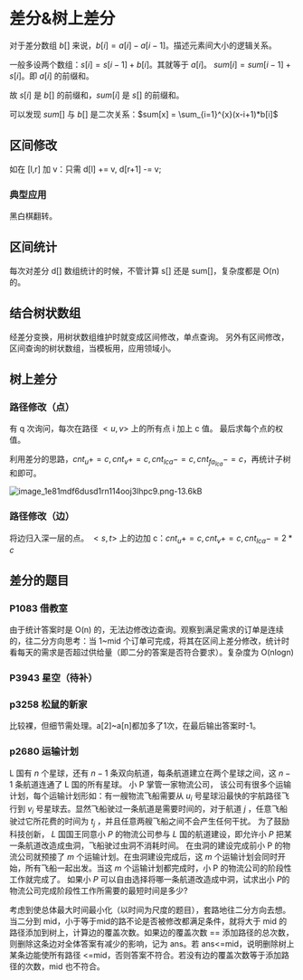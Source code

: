 # 差分&树上差分

对于差分数组 $b[]$ 来说，$b[i] = a[i] - a[i-1]$​。描述元素间大小的逻辑关系。

一般多设两个数组：$s[i] = s[i-1] + b[i]$​​。其就等于 $a[i]$​​。
$sum[i] = sum[i-1] + s[i]$​​。即 $a[i]$​​ 的前缀和。

故 $s[i]$​​ 是 $b[]$​​ 的前缀和，$sum[i]$​​ 是 $s[]$​​ 的前缀和。

可以发现 $sum[]$​ ​与 $b[]$ ​​是二次关系：$sum[x] = \sum_{i=1}^{x}(x-i+1)*b[i]$​​

## 区间修改

如在 [l,r] 加 v：只需 d[l] += v, d[r+1] -= v;

### 典型应用

黑白棋翻转。

## 区间统计

每次对差分 d[] 数组统计的时候，不管计算 s[] 还是 sum[]，复杂度都是 O(n) 的。

## 结合树状数组

经差分变换，用树状数组维护时就变成区间修改，单点查询。
另外有区间修改，区间查询的树状数组，当模板用，应用领域小。

## 树上差分

### 路径修改（点）

有 q 次询问，每次在路径 $< u , v >$​​ 上的所有点 i 加上 c 值。
最后求每个点的权值。

利用差分的思路，$cnt_u += c,cnt_v += c,cnt_{lca} -= c,cnt_{fa_{lca}} -= c$，再统计子树和即可。

![image_1e81mdf6dusd1rn114ooj3lhpc9.png-13.6kB][1]

[1]: http://static.zybuluo.com/kinesis/dv5un9ag4yl9ogamx6vh7k4b/image_1e81mdf6dusd1rn114ooj3lhpc9.png

### 路径修改（边）

将边归入深一层的点。
$<s,t>$​ 上的边加 c：$cnt_u += c,cnt_v += c,cnt_{lca} -= 2*c$​

## 差分的题目

### P1083 借教室

由于统计答案时是 O(n) 的，无法边修改边查询。观察到满足需求的订单是连续的，往二分方向思考：当 1~mid 个订单可完成，将其在区间上差分修改，统计时看每天的需求是否超过供给量（即二分的答案是否符合要求）。复杂度为 O(nlogn)

### P3943 星空（待补）



### p3258 松鼠的新家

比较裸，但细节需处理。a[2]~a[n]都加多了1次，在最后输出答案时-1。

### p2680 运输计划

L 国有 $n$ 个星球，还有 $n-1$ 条双向航道，每条航道建立在两个星球之间，这 $n-1$ 条航道连通了 $\mathrm{L}$ 国的所有星球。
小 $\mathrm{P}$ 掌管一家物流公司， 该公司有很多个运输计划，每个运输计划形如：有一艘物流飞船需要从 $u_{i}$ 号星球沿最快的宇航路径飞行到 $v_{i}$ 号星球去。显然飞船驶过一条航道是需要时间的，对于航道 $j$ ，任意飞船驶过它所花费的时间为 $t_{j}$ ，并且任意两艘飞船之间不会产生任何干扰。
为了鼓励科技创新， $L$ 国国王同意小 $P$ 的物流公司参与 $L$ 国的航道建设，即允许小 $P$ 把某一条航道改造成虫洞，飞船驶过虫洞不消耗时间。
在虫洞的建设完成前小 $\mathrm{P}$ 的物流公司就预接了 $m$ 个运输计划。在虫洞建设完成后，这 $m$ 个运输计划会同时开始，所有飞船一起出发。当这 $m$ 个运输计划都完成时，小 $\mathrm{P}$ 的物流公司的阶段性工作就完成了。
如果小 $P$ 可以自由选择将哪一条航道改造成中洞，试求出小 $P$​​​ 的物流公司完成阶段性工作所需要的最短时间是多少?

考虑到使总体最大时间最小化（以时间为尺度的题目），套路地往二分方向去想。当二分到 mid，小于等于mid的路不论是否被修改都满足条件，就将大于 mid 的路径添加到树上，计算边的覆盖次数。如果边的覆盖次数 == 添加路径的总次数，则删除这条边对全体答案有减少的影响，记为 ans。若 ans<=mid，说明删除树上某条边能使所有路径 <=mid，否则答案不符合。若没有边的覆盖次数等于添加路径的次数，mid 也不符合。
